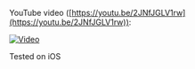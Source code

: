 YouTube video ([https://youtu.be/2JNfJGLV1rw](https://youtu.be/2JNfJGLV1rw)):

[![Video](https://yt-embed.herokuapp.com/embed?v=2JNfJGLV1rw)](https://youtu.be/2JNfJGLV1rw "Video")

Tested on iOS